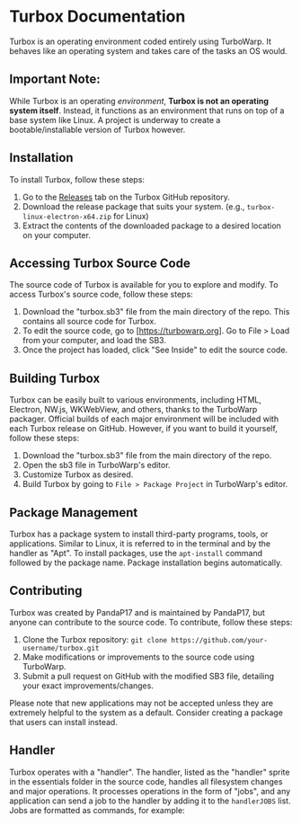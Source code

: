 # Turbox Documentation

Turbox is an operating environment coded entirely using TurboWarp. It behaves like an operating system and takes care of the tasks an OS would.

## Important Note:

While Turbox is an operating *environment*, **Turbox is not an operating system itself**. Instead, it functions as an environment that runs on top of a base system like Linux. A project is underway to create a bootable/installable version of Turbox however.

## Installation

To install Turbox, follow these steps:

1. Go to the [Releases](https://github.com/pandap17/turbox/releases) tab on the Turbox GitHub repository.
2. Download the release package that suits your system. (e.g., `turbox-linux-electron-x64.zip` for Linux)
3. Extract the contents of the downloaded package to a desired location on your computer.

## Accessing Turbox Source Code

The source code of Turbox is available for you to explore and modify. To access Turbox's source code, follow these steps:

1. Download the "turbox.sb3" file from the main directory of the repo. This contains all source code for Turbox.
2. To edit the source code, go to [https://turbowarp.org]. Go to File > Load from your computer, and load the SB3.
3. Once the project has loaded, click "See Inside" to edit the source code.

## Building Turbox

Turbox can be easily built to various environments, including HTML, Electron, NW.js, WKWebView, and others, thanks to the TurboWarp packager. Official builds of each major environment will be included with each Turbox release on GitHub. However, if you want to build it yourself, follow these steps:

1. Download the "turbox.sb3" file from the main directory of the repo.
2. Open the sb3 file in TurboWarp's editor.
3. Customize Turbox as desired.
4. Build Turbox by going to `File > Package Project` in TurboWarp's editor.

## Package Management

Turbox has a package system to install third-party programs, tools, or applications. Similar to Linux, it is referred to in the terminal and by the handler as "Apt". To install packages, use the `apt-install` command followed by the package name. Package installation begins automatically.

## Contributing

Turbox was created by PandaP17 and is maintained by PandaP17, but anyone can contribute to the source code. To contribute, follow these steps:

1. Clone the Turbox repository: `git clone https://github.com/your-username/turbox.git`
2. Make modifications or improvements to the source code using TurboWarp.
3. Submit a pull request on GitHub with the modified SB3 file, detailing your exact improvements/changes.

Please note that new applications may not be accepted unless they are extremely helpful to the system as a default. Consider creating a package that users can install instead.

## Handler

Turbox operates with a "handler". The handler, listed as the "handler" sprite in the essentials folder in the source code, handles all filesystem changes and major operations. It processes operations in the form of "jobs", and any application can send a job to the handler by adding it to the `handlerJOBS` list. Jobs are formatted as commands, for example:

